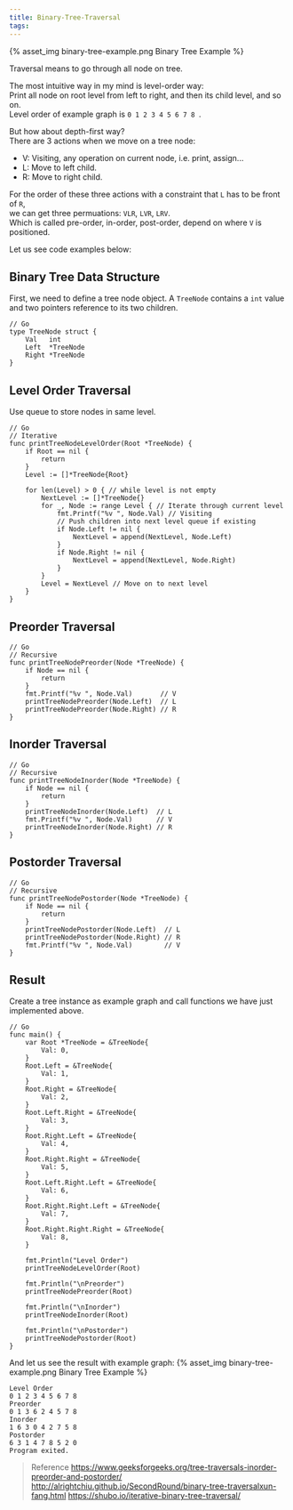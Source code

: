 ```yaml
---
title: Binary-Tree-Traversal
tags:
---
```


{% asset_img binary-tree-example.png Binary Tree Example %}

Traversal means to go through all node on tree.

The most intuitive way in my mind is level-order way:\
Print all node on root level from left to right, and then its child level, and so on.\
Level order of example graph is `0 1 2 3 4 5 6 7 8 `.

But how about depth-first way?\
There are 3 actions when we move on a tree node:

<!-- more -->

+ V: Visiting, any operation on current node, i.e. print, assign...
+ L: Move to left child.
+ R: Move to right child.

For the order of these three actions with a constraint that `L` has to be front of `R`,\
we can get three permuations: `VLR`, `LVR`, `LRV`.\
Which is called pre-order, in-order, post-order, depend on where `V` is positioned.

Let us see code examples below:

## Binary Tree Data Structure
First, we need to define a tree node object.
A `TreeNode` contains a `int` value and two pointers reference to its two children.
```
// Go
type TreeNode struct {
	Val   int
	Left  *TreeNode
	Right *TreeNode
}
```

## Level Order Traversal
Use queue to store nodes in same level.
```
// Go
// Iterative
func printTreeNodeLevelOrder(Root *TreeNode) {
	if Root == nil {
		return
	}
	Level := []*TreeNode{Root}

	for len(Level) > 0 { // while level is not empty
		NextLevel := []*TreeNode{}
		for _, Node := range Level { // Iterate through current level
			fmt.Printf("%v ", Node.Val) // Visiting
			// Push children into next level queue if existing
			if Node.Left != nil {
				NextLevel = append(NextLevel, Node.Left)
			}
			if Node.Right != nil {
				NextLevel = append(NextLevel, Node.Right)
			}
		}
		Level = NextLevel // Move on to next level
	}
}
```

## Preorder Traversal

```
// Go
// Recursive
func printTreeNodePreorder(Node *TreeNode) {
	if Node == nil {
		return
	}
	fmt.Printf("%v ", Node.Val)       // V
	printTreeNodePreorder(Node.Left)  // L
	printTreeNodePreorder(Node.Right) // R
}
```

## Inorder Traversal
```
// Go
// Recursive
func printTreeNodeInorder(Node *TreeNode) {
	if Node == nil {
		return
	}
	printTreeNodeInorder(Node.Left)  // L
	fmt.Printf("%v ", Node.Val)      // V
	printTreeNodeInorder(Node.Right) // R
}
```

## Postorder Traversal
```
// Go
// Recursive
func printTreeNodePostorder(Node *TreeNode) {
	if Node == nil {
		return
	}
	printTreeNodePostorder(Node.Left)  // L
	printTreeNodePostorder(Node.Right) // R
	fmt.Printf("%v ", Node.Val)        // V
}
```

## Result
Create a tree instance as example graph and call functions we have just implemented above.
```
// Go
func main() {
	var Root *TreeNode = &TreeNode{
		Val: 0,
	}
	Root.Left = &TreeNode{
		Val: 1,
	}
	Root.Right = &TreeNode{
		Val: 2,
	}
	Root.Left.Right = &TreeNode{
		Val: 3,
	}
	Root.Right.Left = &TreeNode{
		Val: 4,
	}
	Root.Right.Right = &TreeNode{
		Val: 5,
	}
	Root.Left.Right.Left = &TreeNode{
		Val: 6,
	}
	Root.Right.Right.Left = &TreeNode{
		Val: 7,
	}
	Root.Right.Right.Right = &TreeNode{
		Val: 8,
	}

	fmt.Println("Level Order")
	printTreeNodeLevelOrder(Root)

	fmt.Println("\nPreorder")
	printTreeNodePreorder(Root)

	fmt.Println("\nInorder")
	printTreeNodeInorder(Root)

	fmt.Println("\nPostorder")
	printTreeNodePostorder(Root)
}
```

And let us see the result with example graph:
{% asset_img binary-tree-example.png Binary Tree Example %}
```
Level Order
0 1 2 3 4 5 6 7 8 
Preorder
0 1 3 6 2 4 5 7 8 
Inorder
1 6 3 0 4 2 7 5 8 
Postorder
6 3 1 4 7 8 5 2 0 
Program exited.
```

> Reference
> https://www.geeksforgeeks.org/tree-traversals-inorder-preorder-and-postorder/
> http://alrightchiu.github.io/SecondRound/binary-tree-traversalxun-fang.html
> https://shubo.io/iterative-binary-tree-traversal/
